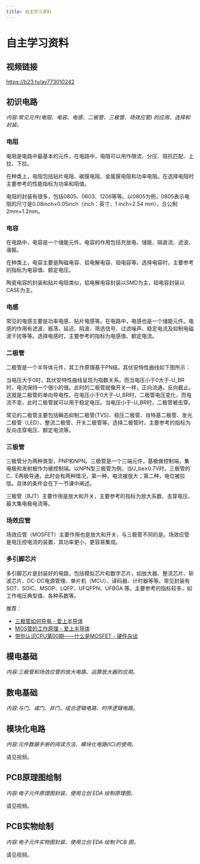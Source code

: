 ```yaml
---
title: 自主学习资料
---
```

# 自主学习资料

## 视频链接

<https://b23.tv/av773010242>

## 初识电路

_内容:常见元件(电阻、电容、电感、二极管、三极管、场效应管) 的应用、选择和封装。_

### 电阻

电阻是电路中最基本的元件。在电路中，电阻可以用作限流、分压、阻抗匹配、上拉、下拉。

在种类上，电阻包括贴片电阻、碳膜电阻、金属膜电阻和功率电阻。在选择电阻时主要参考的性能指标为功率和阻值。

电阻的封装有很多，包括0805、0603、1206等等。以0805为例，0805表示电阻的尺寸是0.08inch×0.05inch（inch：英寸，1 inch=2.54 mm），合公制2mm×1.2mm。

### 电容

在电路中，电容是一个储能元件。电容的作用包括充放电、储能、隔直流、滤波、谐振。

在种类上，电容主要是陶磁电容、铝电解电容、钽电容等。选择电容时，主要参考的指标为电容值、额定电压。

陶瓷电容的封装和贴片电阻类似，铝电解电容封装以SMD为主，钽电容封装以CASE为主。

### 电感

常见的电感主要是功率电感、贴片电感等。在电路中，电感也是一个储能元件。电感的作用有滤波、振荡、延迟、陷波、筛选信号、过滤噪声、稳定电流及抑制电磁波干扰等等。选择电感时，主要参考的指标为电感值、额定电流。

### 二极管

二极管是一个半导体元件，其工作原理基于PN结。其伏安特性曲线如下图所示：

当电压大于0时，其伏安特性曲线呈现为指数关系。而当电压小于0大于-U_BR时，电流保持一个很小的值。此时的二极管就像开关一样，正向流通，反向截止。这就是二极管的单向导电性。在电压小于0大于-U_BR时，二极管电压变化，而电流不变，此时二极管就可以用于稳定电压。当电压小于-U_BR时，二极管被击穿。

常见的二极管主要包括瞬态抑制二极管(TVS)、稳压二极管、肖特基二极管、发光二极管（LED）、整流二极管、开关二极管等。选择二极管时，主要参考的指标为反向击穿电压、额定电流等。

### 三极管

三极管分为两种类型，PNP和NPN。三极管是一个三端元件，基极做控制端，集电极和发射极作为被控制端。以NPN型三极管为例，当U_be≥0.7V时，三极管的C、E两极导通，此时会有两种情况，第一种，电流被放大；第二种，电位被拉低。具体的条件会在下一节课中阐述。

三极管（BJT）主要作用是放大和开关，主要参考的指标为放大系数、击穿电压、最大集电极电流等。

### 场效应管

场效应管（MOSFET）主要作用也是放大和开关，与三极管不同的是。场效应管是电压控电流的装置，其功率更小，更容易集成。

### 多引脚芯片

多引脚芯片是封装好的电路，包括模拟芯片和数字芯片，如放大器、整流芯片、斩波芯片、DC-DC电源管理、单片机（MCU）、译码器、计时器等等。常见封装有SOT、SOIC、MSOP、LQFP、UFQFPN、UFBGA 等。主要参考的指标较多，如工作电压典型值、各种系数等。

推荐：
* [三极管如何导电 - 爱上半导体](https://www.bilibili.com/video/BV1kv411574Y)
* [MOS管的工作原理 - 爱上半导体](https://www.bilibili.com/video/BV1344y167qm)
* [带你认识CPU第00期——什么是MOSFET - 硬件杂谈](https://www.bilibili.com/video/BV1nL411x7jH)


## 模电基础

_内容:三极管和场效应管的放大电路、运算放大器的应用。_

<!-- -->

## 数电基础

_内容:与门、或门、非门、组合逻辑电路、时序逻辑电路。_

<!-- -->

## 模块化电路

_内容:元件数据手册的阅读方法、模块化电路(IC)的使用。_

请见视频。

## PCB原理图绘制

_内容:电子元件原理图封装、使用立创 EDA 绘制原理图。_

请见视频。

## PCB实物绘制

_内容:电子元件实物图封装、使用立创 EDA 绘制 PCB 图。_

请见视频。
